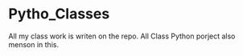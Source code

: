# Pytho_Classes
All my class work is writen on the repo. All Class Python porject also menson in this.
